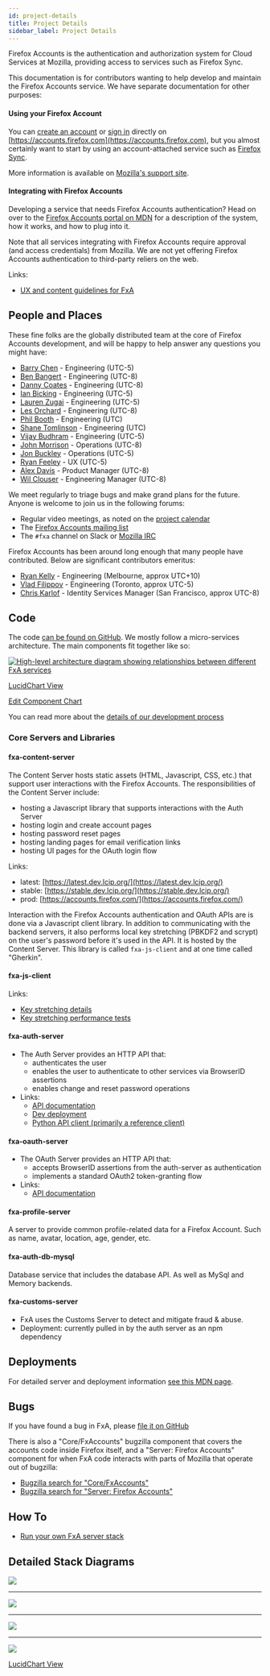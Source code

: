 ```yaml
---
id: project-details
title: Project Details
sidebar_label: Project Details
---
```


Firefox Accounts is the authentication and authorization system for Cloud
Services at Mozilla, providing access to services such as Firefox Sync.

This documentation is for contributors wanting to help develop and maintain
the Firefox Accounts service.  We have separate documentation for other purposes:

#### Using your Firefox Account

You can [create an account](https://accounts.firefox.com/signup) or
[sign in](https://accounts.firefox.com/signin) directly on [https://accounts.firefox.com](https://accounts.firefox.com),
but you almost certainly want to start by using an account-attached service such as
[Firefox Sync](https://www.mozilla.org/en-US/firefox/sync/).

More information is available on [Mozilla's support site](https://support.mozilla.org/en-US/kb/access-mozilla-services-firefox-accounts).


#### Integrating with Firefox Accounts

Developing a service that needs Firefox Accounts authentication?  Head on over to the [Firefox Accounts portal on MDN](https://developer.mozilla.org/docs/Mozilla/Tech/Firefox_Accounts) for a description of the system, how it works, and how to plug into it.

Note that all services integrating with Firefox Accounts require approval (and access credentials)
from Mozilla.  We are not yet offering Firefox Accounts authentication to third-party reliers
on the web.

Links:

* [UX and content guidelines for FxA](https://developer.mozilla.org/en-US/docs/Mozilla/Tech/Firefox_Accounts/UX_guidelines)

## People and Places

These fine folks are the globally distributed team at the core of Firefox Accounts
development, and will be happy to help answer any questions you might have:

* [Barry Chen](https://github.com/chenba) - Engineering (UTC-5)
* [Ben Bangert](https://github.com/bbangert) - Engineering (UTC-8)
* [Danny Coates](https://github.com/dannycoates) - Engineering (UTC-8)
* [Ian Bicking](https://github.com/ianb) - Engineering (UTC-5)
* [Lauren Zugai](https://github.com/lzoog) - Engineering (UTC-5)
* [Les Orchard](https://github.com/lmorchard) - Engineering (UTC-8)
* [Phil Booth](https://github.com/philbooth) - Engineering (UTC)
* [Shane Tomlinson](https://github.com/shane-tomlinson) - Engineering (UTC)
* [Vijay Budhram](https://github.com/vbudhram) - Engineering (UTC-5)
* [John Morrison](https://github.com/jrgm) - Operations (UTC-8)
* [Jon Buckley](https://github.com/jbuck) - Operations (UTC-5)
* [Ryan Feeley](https://github.com/rfeeley) - UX (UTC-5)
* [Alex Davis](https://github.com/davismtl) - Product Manager (UTC-8)
* [Wil Clouser](https://github.com/clouserw) - Engineering Manager (UTC-8)

We meet regularly to triage bugs and make grand plans for the future.  Anyone is welcome to
join us in the following forums:

* Regular video meetings, as noted on the [project calendar](https://www.google.com/calendar/embed?src=mozilla.com_urbkla6jvphpk1t8adi5c12kic%40group.calendar.google.com)
* The [Firefox Accounts mailing list](https://mail.mozilla.org/listinfo/dev-fxacct)
* The `#fxa` channel on Slack or [Mozilla IRC](https://wiki.mozilla.org/IRC)

Firefox Accounts has been around long enough that many people have contributed.
Below are significant contributors emeritus:

* [Ryan Kelly](https://github.com/rfk) - Engineering (Melbourne, approx UTC+10)
* [Vlad Filippov](https://github.com/vladikoff) - Engineering (Toronto, approx UTC-5)
* [Chris Karlof](https://github.com/ckarlof) - Identity Services Manager (San Francisco, approx UTC-8)


## Code

The code [can be found on GitHub](https://github.com/mozilla/fxa).  We mostly
follow a micro-services architecture.  The main components fit together like
so:

[![High-level architecture diagram showing relationships between different FxA services](https://www.lucidchart.com/publicSegments/view/8760a3b3-77d1-4390-bc9b-e9ab309eca0f/image.png)](https://www.lucidchart.com/publicSegments/view/8760a3b3-77d1-4390-bc9b-e9ab309eca0f/image.png)

[LucidChart View](https://www.lucidchart.com/invitations/accept/625ede3e-e619-4ed4-a78c-3c0c894003bc)

[Edit Component Chart](https://www.lucidchart.com/documents/edit/677146e7-0fb8-4486-99a7-7eacaa16b6be/0)

You can read more about the [details of our development process](./dev-process.html)

### Core Servers and Libraries

#### fxa-content-server

The Content Server hosts static assets (HTML, Javascript, CSS, etc.) that support user interactions with the Firefox Accounts. The responsibilities of the Content Server include:

  - hosting a Javascript library that supports interactions with the Auth Server
  - hosting login and create account pages
  - hosting password reset pages
  - hosting landing pages for email verification links
  - hosting UI pages for the OAuth login flow

Links:

  - latest: [https://latest.dev.lcip.org/](https://latest.dev.lcip.org/)
  - stable: [https://stable.dev.lcip.org/](https://stable.dev.lcip.org/)
  - prod: [https://accounts.firefox.com/](https://accounts.firefox.com/)

Interaction with the Firefox Accounts authentication and OAuth APIs are is done via a Javascript client library. In addition to communicating with the backend servers, it also performs local key stretching (PBKDF2 and scrypt) on the user's password before it's used in the API. It is hosted by the Content Server. This library is called `fxa-js-client` and at one time called "Gherkin".

#### fxa-js-client

Links:

- [Key stretching details](https://wiki.mozilla.org/Identity/AttachedServices/KeyServerProtocol#Client-Side_Key_Stretching)
- [Key stretching performance tests](https://wiki.mozilla.org/Identity/AttachedServices/Key_Stretching_Performance_Tests)

#### fxa-auth-server

- The Auth Server provides an HTTP API that:
    - authenticates the user
    - enables the user to authenticate to other services via BrowserID assertions
    - enables change and reset password operations
- Links:
    - [API documentation](https://github.com/mozilla/fxa-auth-server/blob/master/docs/api.md)
    - [Dev deployment](https://github.com/mozilla/fxa-auth-server#dev-deployment)
    - [Python API client (primarily a reference client)](https://github.com/warner/picl-spec-crypto)

#### fxa-oauth-server
- The OAuth Server provides an HTTP API that:
    - accepts BrowserID assertions from the auth-server as authentication
    - implements a standard OAuth2 token-granting flow
- Links:
    - [API documentation](https://github.com/mozilla/fxa-oauth-server/blob/master/docs/api.md)

#### fxa-profile-server

A server to provide common profile-related data for a Firefox Account. Such as name, avatar, location, age, gender, etc.

#### fxa-auth-db-mysql

Database service that includes the database API. As well as MySql and Memory backends.

#### fxa-customs-server

- FxA uses the Customs Server to detect and mitigate fraud & abuse.
- Deployment: currently pulled in by the auth server as an npm dependency

## Deployments

For detailed server and deployment information [see this MDN page](https://developer.mozilla.org/en-US/docs/Mozilla/Tech/Firefox_Accounts/Introduction#Firefox_Accounts_deployments).

## Bugs

If you have found a bug in FxA, please [file it on GitHub](https://github.com/mozilla/fxa/issues/new)

There is also a "Core/FxAccounts" bugzilla component that covers the accounts code inside Firefox itself, and a "Server: Firefox Accounts" component for when FxA code interacts with parts of Mozilla that operate out of bugzilla:

* [Bugzilla search for "Core/FxAccounts"](https://bugzilla.mozilla.org/buglist.cgi?query_format=advanced&bug_status=UNCONFIRMED&bug_status=NEW&bug_status=ASSIGNED&bug_status=REOPENED&component=FxAccounts&product=Core&list_id=12360036)
* [Bugzilla search for "Server: Firefox Accounts"](https://bugzilla.mozilla.org/buglist.cgi?query_format=advanced&bug_status=UNCONFIRMED&bug_status=NEW&bug_status=ASSIGNED&bug_status=REOPENED&component=Server%3A%20Firefox%20Accounts&product=Cloud%20Services)


## How To

* [Run your own FxA server stack](https://docs.services.mozilla.com/howtos/run-fxa.html)


## Detailed Stack Diagrams

[![](https://www.lucidchart.com/publicSegments/view/ef7d28eb-24b5-44c1-bef8-68238a8a3e2d/image.png)](https://www.lucidchart.com/publicSegments/view/ef7d28eb-24b5-44c1-bef8-68238a8a3e2d/image.png)

******

[![](https://www.lucidchart.com/publicSegments/view/b6e56b3b-81df-451c-868d-b0c2f95efa1e/image.png)](https://www.lucidchart.com/publicSegments/view/b6e56b3b-81df-451c-868d-b0c2f95efa1e/image.png)

******

[![](https://www.lucidchart.com/publicSegments/view/423659d0-530b-48f9-aa99-5ee7989f1ece/image.png)](https://www.lucidchart.com/publicSegments/view/423659d0-530b-48f9-aa99-5ee7989f1ece/image.png)

******

[![](https://www.lucidchart.com/publicSegments/view/ea28050a-024f-42bc-aa6c-023e8cf101e3/image.png)](https://www.lucidchart.com/publicSegments/view/ea28050a-024f-42bc-aa6c-023e8cf101e3/image.png)


[LucidChart View](https://www.lucidchart.com/documents/edit/677146e7-0fb8-4486-99a7-7eacaa16b6be/1)
